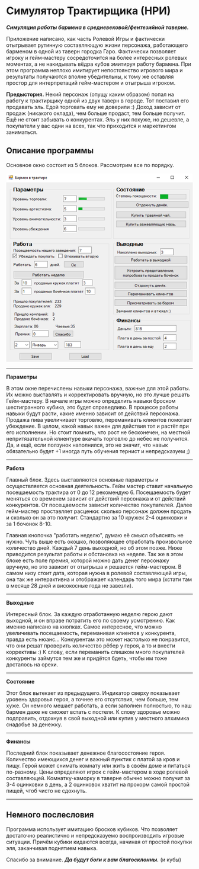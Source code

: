 Симулятор Трактирщика (НРИ)
=====================================
***Симуляция работы бармена в средневековой/фентезийной таверне.***

Приложение написано, как часть Ролевой Игры и фактически отыгрывает рутинную составляющую жизни персонажа, 
работающего барменом в одной из таверн городка Гаро. Фактически позволяет игроку и гейм-мастеру сосредоточится
на более интересных ролевых моментах, а не накидывать вёдра кубов эмитируя работу бармена. При этом программа неплохо 
имитирует непостоянство игрового мира и результаты получаются вполне убедительны, к тому же оставляя простор для интерпретаций 
гейм-мастером и отыгрыша игроком.

**Предыстория.** Некий персонаж (опущу каким образом) попал на работу к трактирщику одной из двух таверн в городе. Тот поставил его 
продавать эль. Едой торговать ему не доверили :) Доход зависит от продаж (никакого оклада), чем больше продаст, тем больше получит.
Ещё не стоит забывать о конкурентах. Эль у них похуже, но дешевле, а покупатели у вас одни на всех, так что приходится и маркетингом 
заниматься.

Описание программы
--------------------------------------
Основное окно состоит из 5 блоков. Рассмотрим все по порядку.

![](https://github.com/SpaceTranquility/MyWorld_Barmen/blob/master/Images/demo1.png)

***
**Параметры**

В этом окне перечислены навыки персонажа, важные для этой работы. Их можно выставлять и корректировать вручную, но это лучше решать 
Гейм-мастеру. В начале игры можно определить навыки броском шестигранного кубика, это будет справедливо. В процессе работы навыки будут 
расти, какие именно зависит от действий персонажа. Продажа пива увеличивает торговлю, переманивать клиентов помогает убеждение. В целом,
какой навык важен для действия тот и растёт при его исполнении. Но стоит помнить, что рост не бесконечен, на местной непритязательной
клиентуре вкачать торговлю до небес не получится. Да, и ещё, если ползунок наполнился, это не значит, что навык обязательно будет +1
иногда путь обучения тернист и непредсказуем ;) 

***
**Работа**

Главный блок. Здесь выставляются основные параметры и осуществляется основная деятельность. Гейм мастер ставит начальную посещаемость 
трактира от 0 до 12 рекомендую 6. Посещаемость будет меняться со временем зависит от действий персонажа и от действий конкурентов.
От посещаемости зависит количество покупателей. Далее гейм-мастер проставляет расценки: сколько персонаж должен продать и сколько 
он за это получит. Стандартно за 10 кружек 2-4 оцинковки и за 1 бочонок 8-10. 

Главная кнопочка "работать неделю", думаю её смысл 
объяснять не нужно. Чуть выше есть окошко, позволяющее отработать произвольное количество дней. Каждый 7 день выходной, но об этом позже.
Ниже приводится результат работы и обстановка на неделе. Так же в этом блоке есть поле премия, которой можно дать денег персонажу
вручную, но это зависит от отыгрыша и решается гейм-мастером. В самом низу стоит дата, которая нужна в ролевой составляющей игры,
она так же интерактивна и отображает календарь того мира (кстати там в месяце 28 дней и високосные года не завезли).

***
**Выходные**

Интересный блок. За каждую отработанную неделю герою дают выходной, и он вправе потратить его по своему усмотрению. Как именно написано 
на кнопках. Самое интересное, что можно увеличивать посещаемость, переманивая клиентов у конкурента, правда есть нюанс... Конкурентам это
может настолько не понравится, что они решат проверить количество рёбер у героя, а то и внести коррективы :) К слову, если переманить 
слишком много покупателей конкуренты займутся тем же и придётся бдеть, чтобы им тоже досталось на орехи.

***
**Состояние**

Этот блок вытекает из предыдущего. Индикатор сверху показывает уровень здоровья героя, а точнее его отсутствия, чем больше, тем хуже. 
Он немного мешает работать, а если заполнен полностью, то наш бармен даже не сможет встать с постели. К слову здоровье можно подправить,
отдохнув в свой выходной или купив у местного алхимика снадобье за денежку.

***
**Финансы**

Последний блок показывает денежное благосостояние героя. Количество имеющихся денег и важный пунктик с платой за кров и пищу. Герой может 
снимать комнату или жить в своём доме и питаться по-разному. Цены определяют игрок с гейм-мастером в ходе ролевой составляющей. 
Комнатку-каморку в таверне обычно можно получит за 3-4 оцинковки в день, а 2 оцинковок хватит на прокорм самой простой пищей,
чтоб чисто не сдохнуть.
***

**Немного послесловия**
------------------------------
Программа использует имитацию бросков кубиков. Что позволяет достаточно реалистично и непредсказуемо воспроизводить игровые ситуации.
Причём кубики кидаются всегда, начиная от простой покупки эля, заканчивая поднятием навыка.

Спасибо за внимание. ***Да будут боги к вам благосклонны.*** (и кубы)



